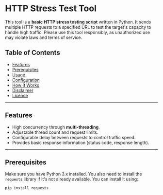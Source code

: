 # HTTP Stress Test Tool

This tool is a **basic HTTP stress testing script** written in Python. It sends multiple HTTP requests to a specified URL to test the target's capacity to handle high traffic. Please use this tool responsibly, as unauthorized use may violate laws and terms of service.

## Table of Contents
- [Features](#features)
- [Prerequisites](#prerequisites)
- [Usage](#usage)
- [Configuration](#configuration)
- [How It Works](#how-it-works)
- [Disclaimer](#disclaimer)
- [License](#license)

---

## Features
- High concurrency through **multi-threading**.
- Adjustable thread count and request limits.
- Configurable delay between requests to control traffic speed.
- Provides basic response information (status code, response length).

---

## Prerequisites
Make sure you have Python 3.x installed. You also need to install the `requests` library if it's not already available. You can install it using:

```bash
pip install requests
